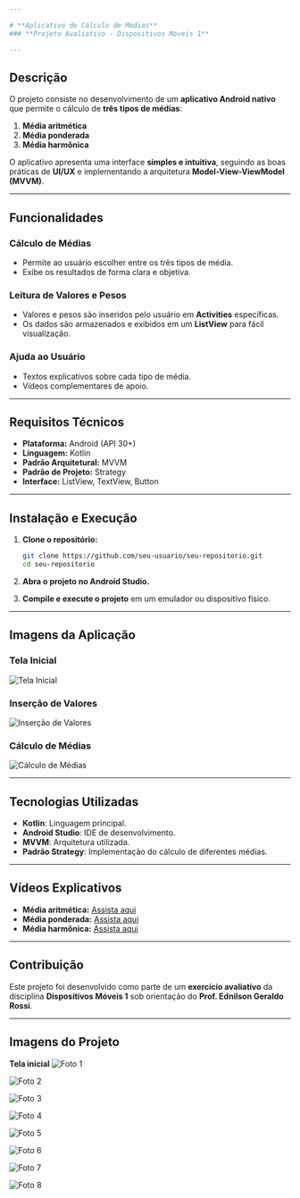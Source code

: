 ```yaml
---

# **Aplicativo de Cálculo de Médias**  
### **Projeto Avaliativo - Dispositivos Móveis 1**

---
```


## **Descrição**  
O projeto consiste no desenvolvimento de um **aplicativo Android nativo** que permite o cálculo de **três tipos de médias**:

1. **Média aritmética**  
2. **Média ponderada**  
3. **Média harmônica**  

O aplicativo apresenta uma interface **simples e intuitiva**, seguindo as boas práticas de **UI/UX** e implementando a arquitetura **Model-View-ViewModel (MVVM)**.

---

## **Funcionalidades**  

### **Cálculo de Médias**  
- Permite ao usuário escolher entre os três tipos de média.  
- Exibe os resultados de forma clara e objetiva.  

### **Leitura de Valores e Pesos**  
- Valores e pesos são inseridos pelo usuário em **Activities** específicas.  
- Os dados são armazenados e exibidos em um **ListView** para fácil visualização.  

### **Ajuda ao Usuário**  
- Textos explicativos sobre cada tipo de média.  
- Vídeos complementares de apoio.  

---

## **Requisitos Técnicos**  

- **Plataforma:** Android (API 30+)  
- **Linguagem:** Kotlin  
- **Padrão Arquitetural:** MVVM  
- **Padrão de Projeto:** Strategy  
- **Interface:** ListView, TextView, Button  

---

## **Instalação e Execução**  

1. **Clone o repositório:**  
   ```bash
   git clone https://github.com/seu-usuario/seu-repositorio.git
   cd seu-repositorio
   ```  

2. **Abra o projeto no Android Studio.**  
3. **Compile e execute o projeto** em um emulador ou dispositivo físico.

---

## **Imagens da Aplicação**  

### **Tela Inicial**  
![Tela Inicial](./images/tela_inicial.png)  

### **Inserção de Valores**  
![Inserção de Valores](./images/insercao_valores.png)  

### **Cálculo de Médias**  
![Cálculo de Médias](./images/calculo_medias.png)  

---

## **Tecnologias Utilizadas**  

- **Kotlin**: Linguagem principal.  
- **Android Studio**: IDE de desenvolvimento.  
- **MVVM**: Arquitetura utilizada.  
- **Padrão Strategy**: Implementação do cálculo de diferentes médias.  

---

## **Vídeos Explicativos**  

- **Média aritmética:** [Assista aqui](https://www.youtube.com/watch?v=QS6sdNaIEo8)  
- **Média ponderada:** [Assista aqui](https://www.youtube.com/watch?v=xkHf8L0eTgU)  
- **Média harmônica:** [Assista aqui](https://www.youtube.com/watch?v=17AW2znpYmU)  

---

## **Contribuição**  
Este projeto foi desenvolvido como parte de um **exercício avaliativo** da disciplina **Dispositivos Móveis 1** sob orientação do **Prof. Ednilson Geraldo Rossi**.

---

## **Imagens do Projeto**
**Tela inicial**
![Foto 1](Imagens/img1.png)

![Foto 2](Imagens/img2.png)

![Foto 3](Imagens/img3.png)

![Foto 4](Imagens/img4.png)

![Foto 5](Imagens/img5.png)

![Foto 6](Imagens/img6.png)

![Foto 7](Imagens/img7.png)

![Foto 8](Imagens/img8.png)
  
